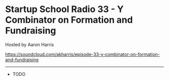 # Startup School Radio 33 - Y Combinator on Formation and Fundraising
Hosted by Aaron Harris

https://soundcloud.com/akharris/episode-33-y-combinator-on-formation-and-fundraising

---

- TODO
